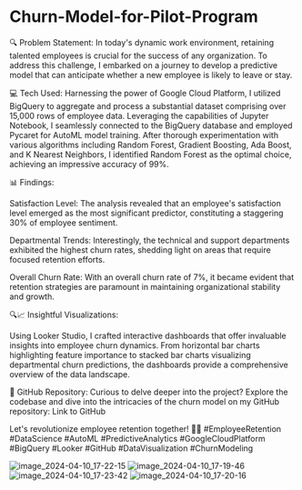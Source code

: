 # Churn-Model-for-Pilot-Program

🔍 Problem Statement:
In today's dynamic work environment, retaining talented employees is crucial for the success of any organization. To address this challenge, I embarked on a journey to develop a predictive model that can anticipate whether a new employee is likely to leave or stay.

💻 Tech Used:
Harnessing the power of Google Cloud Platform, I utilized BigQuery to aggregate and process a substantial dataset comprising over 15,000 rows of employee data. Leveraging the capabilities of Jupyter Notebook, I seamlessly connected to the BigQuery database and employed Pycaret for AutoML model training. After thorough experimentation with various algorithms including Random Forest, Gradient Boosting, Ada Boost, and K Nearest Neighbors, I identified Random Forest as the optimal choice, achieving an impressive accuracy of 99%.

📊 Findings:

Satisfaction Level: The analysis revealed that an employee's satisfaction level emerged as the most significant predictor, constituting a staggering 30% of employee sentiment.

Departmental Trends: Interestingly, the technical and support departments exhibited the highest churn rates, shedding light on areas that require focused retention efforts.

Overall Churn Rate: With an overall churn rate of 7%, it became evident that retention strategies are paramount in maintaining organizational stability and growth.

🔍📈 Insightful Visualizations:

Using Looker Studio, I crafted interactive dashboards that offer invaluable insights into employee churn dynamics. From horizontal bar charts highlighting feature importance to stacked bar charts visualizing departmental churn predictions, the dashboards provide a comprehensive overview of the data landscape.

🔗 GitHub Repository:
Curious to delve deeper into the project? Explore the codebase and dive into the intricacies of the churn model on my GitHub repository: Link to GitHub

Let's revolutionize employee retention together! 
💼🚀 #EmployeeRetention #DataScience #AutoML #PredictiveAnalytics #GoogleCloudPlatform #BigQuery #Looker #GitHub #DataVisualization #ChurnModeling

![image_2024-04-10_17-22-15](https://github.com/BhupeshDewangan/Churn-Model-for-Pilot-Program/assets/84950520/5ef2bd07-16b1-419d-a350-6124fc9cb6aa)
![image_2024-04-10_17-19-46](https://github.com/BhupeshDewangan/Churn-Model-for-Pilot-Program/assets/84950520/f9a1af31-a798-45ee-bfbe-58f7b2642132)
![image_2024-04-10_17-23-42](https://github.com/BhupeshDewangan/Churn-Model-for-Pilot-Program/assets/84950520/a0a8901d-33c0-4b17-bfbf-b3212507d7d3)
![image_2024-04-10_17-20-16](https://github.com/BhupeshDewangan/Churn-Model-for-Pilot-Program/assets/84950520/bcd75ae3-ac54-47f3-a039-f5b451d48f44)



